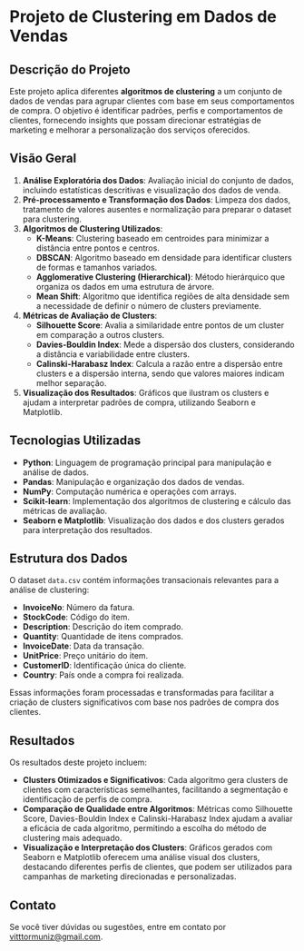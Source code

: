 # Projeto de Clustering em Dados de Vendas

## Descrição do Projeto

Este projeto aplica diferentes **algoritmos de clustering** a um conjunto de dados de vendas para agrupar clientes com base em seus comportamentos de compra. O objetivo é identificar padrões, perfis e comportamentos de clientes, fornecendo insights que possam direcionar estratégias de marketing e melhorar a personalização dos serviços oferecidos.

## Visão Geral

1. **Análise Exploratória dos Dados**: Avaliação inicial do conjunto de dados, incluindo estatísticas descritivas e visualização dos dados de venda.
2. **Pré-processamento e Transformação dos Dados**: Limpeza dos dados, tratamento de valores ausentes e normalização para preparar o dataset para clustering.
3. **Algoritmos de Clustering Utilizados**:
   - **K-Means**: Clustering baseado em centroides para minimizar a distância entre pontos e centros.
   - **DBSCAN**: Algoritmo baseado em densidade para identificar clusters de formas e tamanhos variados.
   - **Agglomerative Clustering (Hierarchical)**: Método hierárquico que organiza os dados em uma estrutura de árvore.
   - **Mean Shift**: Algoritmo que identifica regiões de alta densidade sem a necessidade de definir o número de clusters previamente.
4. **Métricas de Avaliação de Clusters**:
   - **Silhouette Score**: Avalia a similaridade entre pontos de um cluster em comparação a outros clusters.
   - **Davies-Bouldin Index**: Mede a dispersão dos clusters, considerando a distância e variabilidade entre clusters.
   - **Calinski-Harabasz Index**: Calcula a razão entre a dispersão entre clusters e a dispersão interna, sendo que valores maiores indicam melhor separação.
5. **Visualização dos Resultados**: Gráficos que ilustram os clusters e ajudam a interpretar padrões de compra, utilizando Seaborn e Matplotlib.

## Tecnologias Utilizadas

- **Python**: Linguagem de programação principal para manipulação e análise de dados.
- **Pandas**: Manipulação e organização dos dados de vendas.
- **NumPy**: Computação numérica e operações com arrays.
- **Scikit-learn**: Implementação dos algoritmos de clustering e cálculo das métricas de avaliação.
- **Seaborn e Matplotlib**: Visualização dos dados e dos clusters gerados para interpretação dos resultados.

## Estrutura dos Dados

O dataset `data.csv` contém informações transacionais relevantes para a análise de clustering:

- **InvoiceNo**: Número da fatura.
- **StockCode**: Código do item.
- **Description**: Descrição do item comprado.
- **Quantity**: Quantidade de itens comprados.
- **InvoiceDate**: Data da transação.
- **UnitPrice**: Preço unitário do item.
- **CustomerID**: Identificação única do cliente.
- **Country**: País onde a compra foi realizada.

Essas informações foram processadas e transformadas para facilitar a criação de clusters significativos com base nos padrões de compra dos clientes.

## Resultados

Os resultados deste projeto incluem:

- **Clusters Otimizados e Significativos**: Cada algoritmo gera clusters de clientes com características semelhantes, facilitando a segmentação e identificação de perfis de compra.
- **Comparação de Qualidade entre Algoritmos**: Métricas como Silhouette Score, Davies-Bouldin Index e Calinski-Harabasz Index ajudam a avaliar a eficácia de cada algoritmo, permitindo a escolha do método de clustering mais adequado.
- **Visualização e Interpretação dos Clusters**: Gráficos gerados com Seaborn e Matplotlib oferecem uma análise visual dos clusters, destacando diferentes perfis de clientes, que podem ser utilizados para campanhas de marketing direcionadas e personalizadas.

## Contato
Se você tiver dúvidas ou sugestões, entre em contato por [vitttormuniz@gmail.com](mailto:vitttormuniz@gmail.com).
